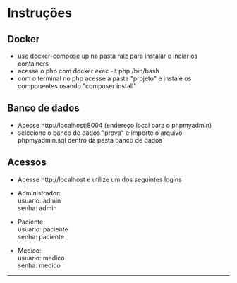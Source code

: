 # Instruções

## Docker
- use docker-compose up na pasta raiz para instalar e inciar os containers
- acesse o php com docker exec -it php /bin/bash
- com o terminal no php acesse a pasta "projeto" e instale os componentes usando "composer install"

## Banco de dados
- Acesse http://localhost:8004 (endereço local para o phpmyadmin)
- selecione o banco de dados "prova" e importe o arquivo phpmyadmin.sql dentro da pasta banco de dados 

## Acessos
- Acesse http://localhost e utilize um dos seguintes logins  

- Administrador:  
usuario: admin  
senha: admin  

- Paciente:  
usuario: paciente  
senha: paciente  

- Medico:  
usuario: medico  
senha: medico  

------------------------------
